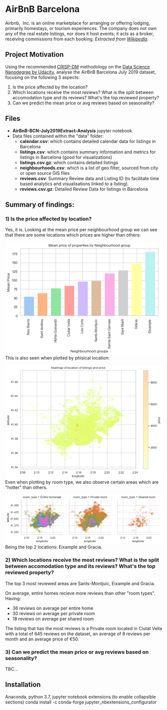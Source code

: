 # AirBnB Barcelona
Ai‌r‌b‌n‌b‌, ‌ ‌I‌n‌c‌.‌ is an online marketplace for arranging or offering lodging, primarily homestays, or tourism experiences. The company does not own any of the real estate listings, nor does it host events; it acts as a broker, receiving commissions from each booking. <i>Extracted from <a href="https://en.wikipedia.org/wiki/Airbnb">Wikipedia</a></i>.

## Project Motivation
Using the recommended <a href="https://www.datasciencecentral.com/profiles/blogs/crisp-dm-a-standard-methodology-to-ensure-a-good-outcome">CRISP-DM</a> methodology on the <a href="https://www.udacity.com/course/data-scientist-nanodegree--nd025">Data Science Nanodegree by Udacity</a>, analyse the AirBnB Barcelona July 2019 dataset, focusing on the following 3 aspects:

1) Is the price affected by the location?
2) Which locations receive the most reviews? What is the split between accomodation type and its reviews? What's the top reviewed property?
3) Can we predict the mean price or avg reviews based on seasonality?

## Files

* <b>AirBnB-BCN-July2019Extract-Analysis</b> jupyter notebook.
* Data files contained within the "data" folder:
    * <b>calendar.csv</b>: which contains detailed calendar data for listings in Barcelona
    * <b>listings.csv</b>: which contains summary information and metrics for listings in Barcelona (good for visualizations)
    * <b>listings.csv.gz</b>: which contains detailed listings
    * <b>neighbourhoods.csv</b>: which is a list of geo filter, sourced from city or open source GIS files
    * <b>reviews.csv</b>: Summary Review data and Listing ID (to facilitate time based analytics and visualisations linked to a listing).
    * <b>reviews.csv.gz</b>: Detailed Review Data for listings in Barcelona

## Summary of findings:

### 1) Is the price affected by location?
Yes, it is. Looking at the mean price per neighbourhood group we can see that there are some locations which prices are higher than others:

<img src="assets/mean-price-barrio.png"
     alt="AirBnB Barcelona 2019 - heatmap"
     style="float: left; margin-right: 10px;" />

This is also seen when plotted by phisical location:

<img src="assets/price-location-heatmap.png"
     alt="AirBnB Barcelona 2019 - heatmap"
     style="float: left; margin-right: 10px;" />
Even when plotting by room type, we also observe certain areas which are "hotter" than others.

<img src="assets/price-location-heatmap-facet.png"
     alt="AirBnB Barcelona 2019 - heatmap"
     style="float: left; margin-right: 10px;" />

Being the top 2 locations: Eixample and Gracia.

### 2) Which locations receive the most reviews? What is the split between accomodation type and its reviews? What's the top reviewed property?

The top 3 most reviewed areas are Sants-Montjuic, Eixample and Gracia.

On average, entire homes recieve more reviews than other "room types". Having:

* 36 reviews on average per entire home
* 30 reviews on average per private room
* 18 reviews on average per shared room

The listing that has the most reviews is a Private room located in Ciutat Vella with a total of 645 reviews on the dataset, an average of 8 reviews per month and an average price of €50.

### 3) Can we predict the mean price or avg reviews based on seasonality?

TBC...


## Installation
Anaconda, python 3.7, jupyter notebook extensions (to enable collapsible sections)
conda install -c conda-forge jupyter_nbextensions_configurator

